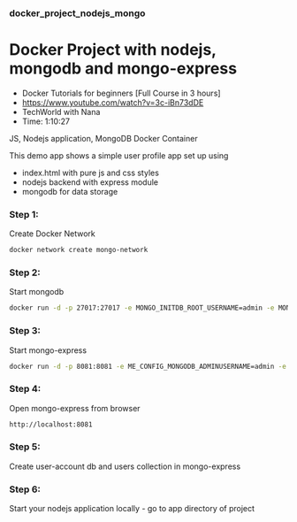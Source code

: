 ### docker_project_nodejs_mongo
# Docker Project with nodejs, mongodb and mongo-express

- Docker Tutorials for beginners [Full Course in 3 hours]
- https://www.youtube.com/watch?v=3c-iBn73dDE
- TechWorld with Nana
- Time: 1:10:27


JS, Nodejs application, MongoDB Docker Container 

This demo app shows a simple user profile app set up using
- index.html with pure js and css styles
- nodejs backend with express module
- mongodb for data storage

### Step 1:
Create Docker Network
```bash
docker network create mongo-network 
```
### Step 2:
Start mongodb
```bash
docker run -d -p 27017:27017 -e MONGO_INITDB_ROOT_USERNAME=admin -e MONGO_INITDB_ROOT_PASSWORD=password --name mongodb --net mongo-network mongo
```
### Step 3:
Start mongo-express
```bash
docker run -d -p 8081:8081 -e ME_CONFIG_MONGODB_ADMINUSERNAME=admin -e ME_CONFIG_MONGODB_ADMINPASSWORD=password --net mongo-network --name mongo-express -e ME_CONFIG_MONGODB_SERVER=mongodb mongo-express
```
### Step 4:
Open mongo-express from browser
```bash
http://localhost:8081
```
### Step 5: 
Create user-account db and users collection in mongo-express

### Step 6: 
Start your nodejs application locally - go to app directory of project
